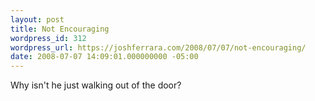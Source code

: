 ```yaml
---
layout: post
title: Not Encouraging
wordpress_id: 312
wordpress_url: https://joshferrara.com/2008/07/07/not-encouraging/
date: 2008-07-07 14:09:01.000000000 -05:00
---
```

<!--Mime Type of File is image/jpeg --><div class="postie-image-div"><a href="https://joshferrara.com/wp-photos/20080707-150901-1.jpg"><img src="https://joshferrara.com/wp-photos/thumb.20080707-150901-1.jpg" alt="" style="3px;" class="postie-image" /></a></div> Why isn't he just walking out of the door?
